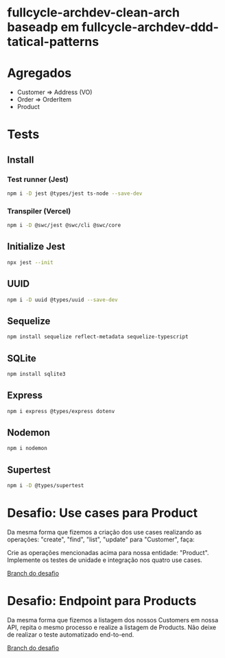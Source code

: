 # fullcycle-archdev-clean-arch baseadp em fullcycle-archdev-ddd-tatical-patterns

# Agregados
- Customer => Address (VO)
- Order => OrderItem
- Product

# Tests

## Install
### Test runner (Jest)
```sh
npm i -D jest @types/jest ts-node --save-dev
```

### Transpiler (Vercel)
```sh
npm i -D @swc/jest @swc/cli @swc/core
```

## Initialize Jest
```sh
npx jest --init
```

## UUID
```sh
npm i -D uuid @types/uuid --save-dev
```

## Sequelize
```sh
npm install sequelize reflect-metadata sequelize-typescript
```

## SQLite
```sh
npm install sqlite3
```

## Express
```sh
npm i express @types/express dotenv
```

## Nodemon
```sh
npm i nodemon
```

## Supertest
```sh
npm i -D @types/supertest
```

# Desafio: Use cases para Product
Da mesma forma que fizemos a criação dos use cases realizando as operações: "create", "find", "list", "update" para "Customer", faça:

Crie as operações mencionadas acima para nossa entidade: "Product".
Implemente os testes de unidade e integração nos quatro use cases.

[Branch do desafio](https://github.com/uiratan/fullcycle-archdev-clean-arch/tree/product-usecase)

# Desafio: Endpoint para Products
Da mesma forma que fizemos a listagem dos nossos Customers em nossa API, repita o mesmo processo e realize a listagem de Products. Não deixe de realizar o teste automatizado end-to-end.

[Branch do desafio](https://github.com/uiratan/fullcycle-archdev-clean-arch/tree/api-product)